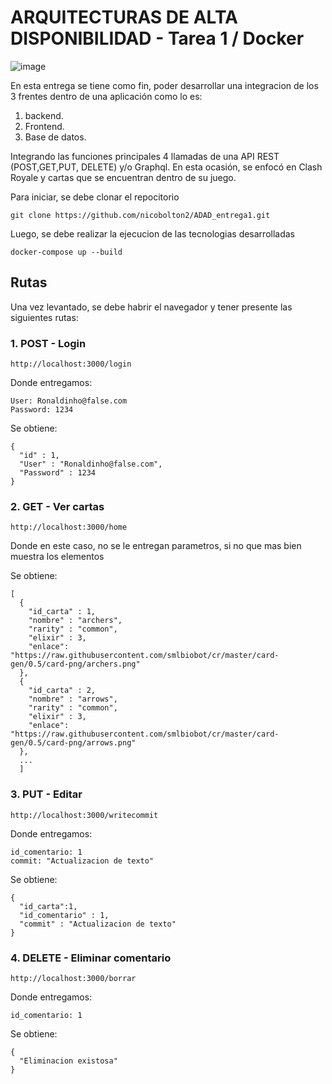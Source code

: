  # ARQUITECTURAS DE ALTA DISPONIBILIDAD - Tarea 1 / Docker

![image](https://user-images.githubusercontent.com/65205530/196405081-1134a5da-223d-406f-80d2-4e220eb9ccf1.png)

En esta entrega se tiene como fin, poder desarrollar una integracion de los 3 frentes dentro de una aplicación como lo es: 
1. backend.
2. Frontend.
3. Base de datos.

Integrando las funciones principales 4 llamadas de una API REST (POST,GET,PUT, DELETE) y/o Graphql.
En esta ocasión, se enfocó en Clash Royale y cartas que se encuentran dentro de su juego.


Para iniciar, se debe clonar el repocitorio

```
git clone https://github.com/nicobolton2/ADAD_entrega1.git
```

Luego, se debe realizar la ejecucion de las tecnologias desarrolladas

```
docker-compose up --build 
```
## Rutas
Una vez levantado, se debe habrir el navegador y tener presente las siguientes rutas:

### 1. POST - Login
```
http://localhost:3000/login
```
Donde entregamos:
```
User: Ronaldinho@false.com
Password: 1234
```

Se obtiene:

```
{
  "id" : 1,
  "User" : "Ronaldinho@false.com",
  "Password" : 1234
}
```
### 2. GET - Ver cartas

```
http://localhost:3000/home
```
Donde en este caso, no se le entregan parametros, si no que mas bien muestra los elementos

Se obtiene:

```
[
  {
    "id_carta" : 1,
    "nombre" : "archers",
    "rarity" : "common",
    "elixir" : 3,
    "enlace": "https://raw.githubusercontent.com/smlbiobot/cr/master/card-gen/0.5/card-png/archers.png"
  },
  {
    "id_carta" : 2,
    "nombre" : "arrows",
    "rarity" : "common",
    "elixir" : 3,
    "enlace": "https://raw.githubusercontent.com/smlbiobot/cr/master/card-gen/0.5/card-png/arrows.png"
  }, 
  ...
  ]
```



### 3. PUT - Editar

```
http://localhost:3000/writecommit
```
Donde entregamos:

```
id_comentario: 1
commit: "Actualizacion de texto"
```

Se obtiene:

```
{
  "id_carta":1,
  "id_comentario" : 1,
  "commit" : "Actualizacion de texto"
}
```

### 4. DELETE - Eliminar comentario

```
http://localhost:3000/borrar
```
Donde entregamos:

```
id_comentario: 1
```

Se obtiene:

```
{
  "Eliminacion existosa"
}
